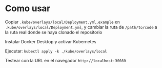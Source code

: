 # Como usar

Copiar `.kube/overlays/local/Deployment.yml.example` en `.kube/overlays/local/Deployment.yml`, y cambiar la ruta de `/path/to/code` a la ruta real donde se haya clonado el repositorio

Instalar Docker Desktop y activar Kubernetes

Ejecutar: `kubectl apply -k ./kube/overlays/local`

Testear con la URL en el navegador `http://localhost:30080`